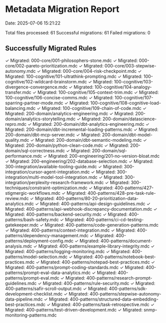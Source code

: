 # Metadata Migration Report

Date: 2025-07-06 15:21:22

Total files processed: 61
Successful migrations: 61
Failed migrations: 0

## Successfully Migrated Rules
✓ Migrated: 000-core/001-philosophers-stone.mdc
✓ Migrated: 000-core/002-pareto-prioritization.mdc
✓ Migrated: 000-core/003-stepwise-autonomy.mdc
✓ Migrated: 000-core/004-risk-checkpoint.mdc
✓ Migrated: 100-cognitive/101-ultrathink-prompting.mdc
✓ Migrated: 100-cognitive/102-wildcard-brainstorm.mdc
✓ Migrated: 100-cognitive/103-divergence-convergence.mdc
✓ Migrated: 100-cognitive/104-analogy-transfer.mdc
✓ Migrated: 100-cognitive/105-context-trim.mdc
✓ Migrated: 100-cognitive/106-concise-comms.mdc
✓ Migrated: 100-cognitive/107-sparring-partner-mode.mdc
✓ Migrated: 100-cognitive/108-cognitive-load-balancing.mdc
✓ Migrated: 100-cognitive/109-chain-of-code.mdc
✓ Migrated: 200-domain/analytics-engineering.mdc
✓ Migrated: 200-domain/analytics-storytelling.mdc
✓ Migrated: 200-domain/datascience-repro.mdc
✓ Migrated: 200-domain/dbt-analytics-engineering.mdc
✓ Migrated: 200-domain/dbt-incremental-loading-patterns.mdc
✓ Migrated: 200-domain/dbt-mcp-server.mdc
✓ Migrated: 200-domain/dbt-model-quality.mdc
✓ Migrated: 200-domain/dbt-semantic-modeling.mdc
✓ Migrated: 200-domain/python-clean-code.mdc
✓ Migrated: 200-domain/sql-correctness.mdc
✓ Migrated: 200-domain/sql-performance.mdc
✓ Migrated: 200-engineering/201-no-version-bloat.mdc
✓ Migrated: 200-engineering/202-database-selection.mdc
✓ Migrated: 300-integration/available-tooling-guide.mdc
✓ Migrated: 300-integration/cursor-agent-integration.mdc
✓ Migrated: 300-integration/multi-model-tool-integration.mdc
✓ Migrated: 300-integration/perplexity-research-framework.mdc
✓ Migrated: 300-techniques/constraint-optimization.mdc
✓ Migrated: 400-patterns/427-stigmergic-workflows.mdc
✓ Migrated: 400-patterns/428-pre-task-rule-review.mdc
✓ Migrated: 400-patterns/80-20-prioritization-data-analytics.mdc
✓ Migrated: 400-patterns/api-design-guidelines.mdc
✓ Migrated: 400-patterns/api-webhook-discrepancy-documentation.mdc
✓ Migrated: 400-patterns/backend-security.mdc
✓ Migrated: 400-patterns/bash-safety.mdc
✓ Migrated: 400-patterns/ci-cd-testing-gatekeeper.mdc
✓ Migrated: 400-patterns/code-generation-patterns.mdc
✓ Migrated: 400-patterns/context-integration.mdc
✓ Migrated: 400-patterns/dependency-management.mdc
✓ Migrated: 400-patterns/deployment-config.mdc
✓ Migrated: 400-patterns/document-analysis.mdc
✓ Migrated: 400-patterns/example-library-integrity.mdc
✓ Migrated: 400-patterns/logging-monitoring.mdc
✓ Migrated: 400-patterns/model-selection.mdc
✓ Migrated: 400-patterns/notebook-best-practices.mdc
✓ Migrated: 400-patterns/notepad-best-practices.mdc
✓ Migrated: 400-patterns/prompt-coding-standards.mdc
✓ Migrated: 400-patterns/prompt-eval-data-analytics.mdc
✓ Migrated: 400-patterns/prompt-eval.mdc
✓ Migrated: 400-patterns/research-prompt-guidelines.mdc
✓ Migrated: 400-patterns/rule-security.mdc
✓ Migrated: 400-patterns/safir-scroll-output.mdc
✓ Migrated: 400-patterns/sdk-development-checklist.mdc
✓ Migrated: 400-patterns/stepwise-autonomy-data-pipeline.mdc
✓ Migrated: 400-patterns/structured-data-embedding-best-practices.mdc
✓ Migrated: 400-patterns/task-retrospective.mdc
✓ Migrated: 400-patterns/test-driven-development.mdc
✓ Migrated: snmp-monitoring-patterns.mdc